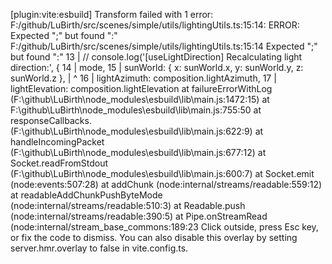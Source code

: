 [plugin:vite:esbuild] Transform failed with 1 error:
F:/github/LuBirth/src/scenes/simple/utils/lightingUtils.ts:15:14: ERROR: Expected ";" but found ":"
F:/github/LuBirth/src/scenes/simple/utils/lightingUtils.ts:15:14
Expected ";" but found ":"
13 |      // console.log('[useLightDirection] Recalculating light direction:', { 
14 |        mode, 
15 |        sunWorld: { x: sunWorld.x, y: sunWorld.y, z: sunWorld.z },
   |                ^
16 |        lightAzimuth: composition.lightAzimuth,
17 |        lightElevation: composition.lightElevation
    at failureErrorWithLog (F:\github\LuBirth\node_modules\esbuild\lib\main.js:1472:15)
    at F:\github\LuBirth\node_modules\esbuild\lib\main.js:755:50
    at responseCallbacks.<computed> (F:\github\LuBirth\node_modules\esbuild\lib\main.js:622:9)
    at handleIncomingPacket (F:\github\LuBirth\node_modules\esbuild\lib\main.js:677:12)
    at Socket.readFromStdout (F:\github\LuBirth\node_modules\esbuild\lib\main.js:600:7)
    at Socket.emit (node:events:507:28)
    at addChunk (node:internal/streams/readable:559:12)
    at readableAddChunkPushByteMode (node:internal/streams/readable:510:3)
    at Readable.push (node:internal/streams/readable:390:5)
    at Pipe.onStreamRead (node:internal/stream_base_commons:189:23
Click outside, press Esc key, or fix the code to dismiss.
You can also disable this overlay by setting server.hmr.overlay to false in vite.config.ts.